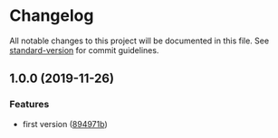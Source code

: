 # Changelog

All notable changes to this project will be documented in this file. See [standard-version](https://github.com/conventional-changelog/standard-version) for commit guidelines.

## 1.0.0 (2019-11-26)


### Features

* first version ([894971b](https://github.com/tpluscode/all-implementations-of/commit/894971bb5eb9c693b35eb9f4929a424b60df5cfc))
